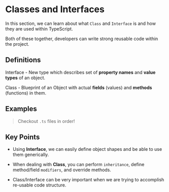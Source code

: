 # Classes and Interfaces

In this section, we can learn about what `Class` and `Interface` is and how they are used within TypeScript.

Both of these together, developers can write strong reusable code within the project.

## Definitions

Interface - New type which describes set of **property names** and **value types** of an object.

Class - Blueprint of an Object with actual **fields** (values) and **methods** (functions) in them.

## Examples

> Checkout `.ts` files in order!

## Key Points

- Using **Interface**, we can easily define object shapes and be able to use them generically.

- When dealing with **Class**, you can perform `inheritance`, define method/field `modifiers`, and override methods.

- Class/Interface can be very important when we are trying to accomplish re-usable code structure.
